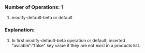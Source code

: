 ### Number of Operations: 1

1. modify-default-beta  or default

### Explanation:

1. In first modify-default-beta operation or default, inserted "avilable":"false" key value if they are not exist in a products list. 